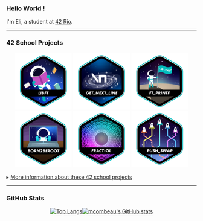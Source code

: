 ### Hello World !

I'm Eli, a student at [42 Rio](https://42.rio/).

<!--
<div align="center">
  <img src="https://github.com/devicons/devicon/blob/master/icons/c/c-original.svg" title="C" alt="C" width="40" height="40"/>&nbsp;
  <img src="https://github.com/devicons/devicon/blob/master/icons/cplusplus/cplusplus-original.svg" title="C++" alt="C++" width="40" height="40"/>&nbsp;
  <img src="https://github.com/devicons/devicon/blob/master/icons/bash/bash-original.svg" title="Bash" alt="Bash" width="40" height="40"/>&nbsp;
  <img src="https://github.com/devicons/devicon/blob/master/icons/vim/vim-original.svg" title="Vim" alt="Vim" width="40" height="40"/>&nbsp;
  <img src="https://github.com/devicons/devicon/blob/master/icons/git/git-original-wordmark.svg" title="Git" alt="Git" width="40" height="40"/>
</div>
-->
---

### 42 School Projects
<div align="center">

<a href="">![42 Badge](https://github.com/elissandrovieira/HELLO/blob/main/42_badges/libfte.png)</a>
<a href="">![42 Badge](https://github.com/elissandrovieira/HELLO/blob/main/42_badges/get_next_linee.png)</a>
<a href="">![42 Badge](https://github.com/elissandrovieira/HELLO/blob/main/42_badges/ft_printfe.png)</a>
<a href="">![42 Badge](https://github.com/elissandrovieira/HELLO/blob/main/42_badges/born2beroote.png)</a>
<a href="">![42 Badge](https://github.com/elissandrovieira/HELLO/blob/main/42_badges/fract-ole.png)</a>
<a href="">![42 Badge](https://github.com/elissandrovieira/HELLO/blob/main/42_badges/push_swape.png)</a>


<!--
<a href="">![42 Badge](https://github.com/mcombeau/mcombeau/blob/main/42_badges/so_longn.png)</a>
<a href="">![42 Badge](https://github.com/mcombeau/mcombeau/blob/main/42_badges/fdfn.png)</a>
<a href="">![42 Badge](https://github.com/mcombeau/mcombeau/blob/main/42_badges/minitalkn.png)</a>
<a href="">![42 Badge](https://github.com/mcombeau/mcombeau/blob/main/42_badges/minirtn.png)</a>
<a href="">![42 Badge](https://github.com/mcombeau/mcombeau/blob/main/42_badges/ft_containersn.png)</a>
<a href="">![42 Badge](https://github.com/mcombeau/mcombeau/blob/main/42_badges/ft_servicesn.png)</a>
<a href="">![42 Badge](https://github.com/mcombeau/mcombeau/blob/main/42_badges/webservn.png)</a>

<a href="">![42 Badge](https://github.com/mcombeau/mcombeau/blob/main/42_badges/ft_transcendencen.png)</a>
<a href="">![42 Badge](https://github.com/mcombeau/mcombeau/blob/main/42_badges/common_coren.png)</a>
-->
</div>

&#9656; [More information about these 42 school projects](https://github.com/mcombeau/42_cursus_projects)

---

### GitHub Stats

<div align="center">

[![Top Langs](https://github-readme-stats.vercel.app/api/top-langs/?username=mcombeau&hide=java,html,css&layout=compact&theme=tokyonight&hide_title=false)](https://github.com/anuraghazra/github-readme-stats)[![mcombeau's GitHub stats](https://github-readme-stats.vercel.app/api?username=mcombeau&theme=tokyonight&show_icons=true&hide_rank=true&hide=issues&hide_title=true)](https://github.com/anuraghazra/github-readme-stats)

</div>

